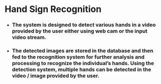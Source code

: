 # Hand Sign Recognition

- ### The system is designed to detect various hands in a video provided by the user either using web cam or the input video stream.

- ### The detected images are stored in the database and then fed to the recognition system for further analysis and processing to recognize the individual’s hands. Using the detection system, multiple hands can be detected in the video / image provided by the user. 